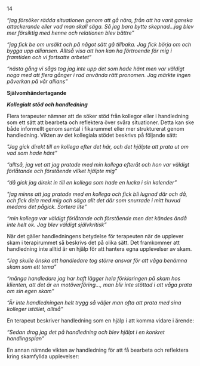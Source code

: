 14

*“jag försöker rädda situationen genom att gå nära, från att ha varit ganska*
*attackerande eller vad man skall säga. Så jag bara bytte skepnad...jag blev mer försiktig med*
*henne och relationen blev bättre”*

*“jag fick be om ursäkt och på något sätt gå tillbaka. Jag fick börja om och bygga upp*
*alliansen. Alltså visa att hon kan ha förtroende för mig i framtiden och vi fortsatte arbetet”*

*“nästa gång vi sågs tog jag inte upp det som hade hänt men var väldigt noga med att*
*flera gånger i rad använda rätt pronomen. Jag märkte ingen påverkan på vår allians”*

**Självomhändertagande**

***Kollegialt stöd och handledning***

Flera terapeuter nämner att de söker stöd från kollegor eller i handledning som ett sätt
att bearbeta och reflektera över svåra situationer. Detta kan ske både informellt genom samtal i
fikarummet eller mer strukturerat genom handledning. Vikten av det kollegiala stödet beskrivs
på följande sätt:

*"Jag gick direkt till en kollega efter det här, och det hjälpte att prata ut om vad som*
*hade hänt”*

*“alltså, jag vet att jag pratade med min kollega efteråt och hon var väldigt förlåtande*
*och förstående vilket hjälpte mig”*

*“då gick jag direkt in till en kollega som hade en lucka i sin kalender”*

*"jag minns att jag pratade med en kollega och fick bli lugnad där och då, och fick dela*
*med mig och säga allt det där som snurrade i mitt huvud medans det pågick. Sortera lite”*

*“min kollega var väldigt förlåtande och förstående men det kändes ändå inte helt ok.*
*Jag blev väldigt självkritisk”*

När det gäller handledningens betydelse för terapeuten när de upplever skam i
terapirummet så beskrivs det på olika sätt. Det framkommer att handledning inte alltid är en
hjälp för att hantera egna upplevelser av skam.

*“Jag skulle önska att handledare tog större ansvar för att våga benämna skam som ett*
*tema”*

*“många handledare jag har haft lägger hela förklaringen på skam hos klienten, att det*
*är en motöverföring..., man blir inte stöttad i att våga prata om sin egen skam”*

*“Är inte handledningen helt trygg så väljer man ofta att prata med sina kolleger*
*istället, alltså”*

En terapeut beskriver handledning som en hjälp i att komma vidare i ärende:

*“Sedan drog jag det på handledning och blev hjälpt i en konkret handlingsplan”*

En annan nämnde vikten av handledning för att få bearbeta och reflektera kring
skamfyllda upplevelser:

